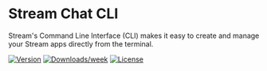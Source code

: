 # Stream Chat CLI

Stream's Command Line Interface (CLI) makes it easy to create and manage your Stream apps directly from the terminal.

[![Version](https://img.shields.io/npm/v/stream-cli.svg)](https://npmjs.org/package/stream-cli)
[![Downloads/week](https://img.shields.io/npm/dw/stream-cli.svg)](https://npmjs.org/package/stream-cli)
[![License](https://img.shields.io/npm/l/stream-cli.svg)](https://github.com/getstream/stream-cli/blob/master/package.json)

